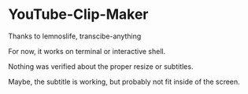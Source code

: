 # YouTube-Clip-Maker

Thanks to lemnoslife, transcibe-anything

For now, it works on terminal or interactive shell. 

Nothing was verified about the proper resize or subtitles. 

Maybe, the subtitle is working, but probably not fit inside of the screen.


